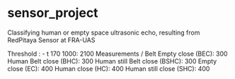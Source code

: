 # sensor_project
Classifying human or empty space ultrasonic echo, resulting from RedPitaya Sensor at FRA-UAS

Threshold : - t 170 1000: 2100 Measurements /
Belt Empty close (BEC): 300
Human Belt close (BHC): 300
Human still Belt close (BSHC): 300
Empty close  (EC): 400 
Human close (HC): 400
Human still close (SHC): 400
